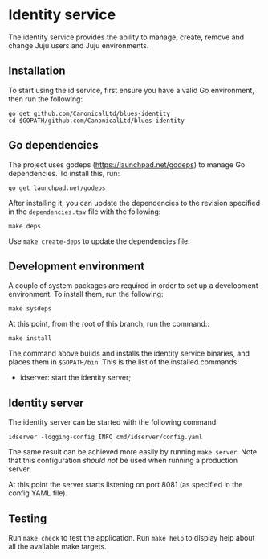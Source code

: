 # Identity service

The identity service provides the ability to manage, create, remove and change
Juju users and Juju environments.

## Installation

To start using the id service, first ensure you have a valid Go environment,
then run the following:

    go get github.com/CanonicalLtd/blues-identity
    cd $GOPATH/github.com/CanonicalLtd/blues-identity

## Go dependencies

The project uses godeps (https://launchpad.net/godeps) to manage Go
dependencies. To install this, run:

    go get launchpad.net/godeps

After installing it, you can update the dependencies
to the revision specified in the `dependencies.tsv` file with the following:

    make deps

Use `make create-deps` to update the dependencies file.

## Development environment

A couple of system packages are required in order to set up a development
environment. To install them, run the following:

    make sysdeps

At this point, from the root of this branch, run the command::

    make install

The command above builds and installs the identity service binaries, and places
them in `$GOPATH/bin`. This is the list of the installed commands:

- idserver: start the identity server;

## Identity server

The identity server can be started with the following command:

    idserver -logging-config INFO cmd/idserver/config.yaml

The same result can be achieved more easily by running `make server`.
Note that this configuration *should not* be used when running a production
server.

At this point the server starts listening on port 8081 (as specified in the
config YAML file).

## Testing

Run `make check` to test the application.
Run `make help` to display help about all the available make targets.
